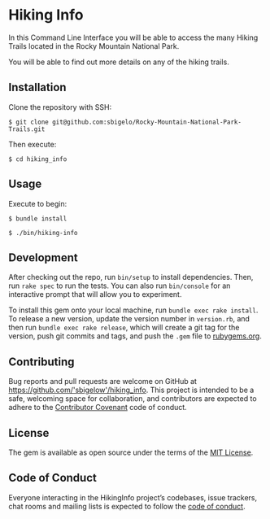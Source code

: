 # Hiking Info
In this Command Line Interface you will be able to access the many Hiking Trails located in the Rocky Mountain National Park.

You will be able to find out more details on any of the hiking trails.

## Installation

Clone the repository with SSH:

    $ git clone git@github.com:sbigelo/Rocky-Mountain-National-Park-Trails.git

Then execute:

    $ cd hiking_info


## Usage

Execute to begin:

    $ bundle install

    $ ./bin/hiking-info

## Development

After checking out the repo, run `bin/setup` to install dependencies. Then, run `rake spec` to run the tests. You can also run `bin/console` for an interactive prompt that will allow you to experiment.

To install this gem onto your local machine, run `bundle exec rake install`. To release a new version, update the version number in `version.rb`, and then run `bundle exec rake release`, which will create a git tag for the version, push git commits and tags, and push the `.gem` file to [rubygems.org](https://rubygems.org).

## Contributing

Bug reports and pull requests are welcome on GitHub at https://github.com/'sbigelow'/hiking_info. This project is intended to be a safe, welcoming space for collaboration, and contributors are expected to adhere to the [Contributor Covenant](http://contributor-covenant.org) code of conduct.

## License

The gem is available as open source under the terms of the [MIT License](https://opensource.org/licenses/MIT).

## Code of Conduct

Everyone interacting in the HikingInfo project’s codebases, issue trackers, chat rooms and mailing lists is expected to follow the [code of conduct](https://github.com/'sbigelow'/hiking_info/blob/master/CODE_OF_CONDUCT.md).
